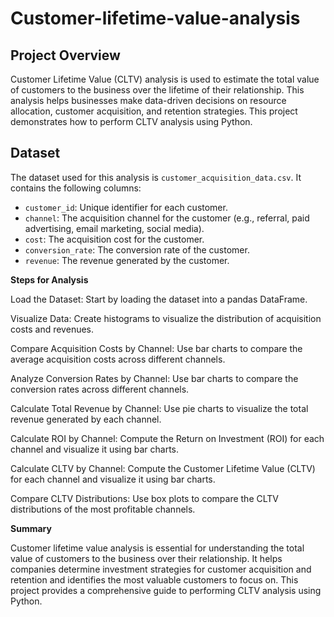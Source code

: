 # Customer-lifetime-value-analysis


## Project Overview
Customer Lifetime Value (CLTV) analysis is used to estimate the total value of customers to the business over the lifetime of their relationship. This analysis helps businesses make data-driven decisions on resource allocation, customer acquisition, and retention strategies. This project demonstrates how to perform CLTV analysis using Python.

## Dataset
The dataset used for this analysis is `customer_acquisition_data.csv`. It contains the following columns:
- `customer_id`: Unique identifier for each customer.
- `channel`: The acquisition channel for the customer (e.g., referral, paid advertising, email marketing, social media).
- `cost`: The acquisition cost for the customer.
- `conversion_rate`: The conversion rate of the customer.
- `revenue`: The revenue generated by the customer.



**Steps for Analysis**

Load the Dataset: Start by loading the dataset into a pandas DataFrame.

Visualize Data: Create histograms to visualize the distribution of acquisition costs and revenues.

Compare Acquisition Costs by Channel: Use bar charts to compare the average acquisition costs across different channels.

Analyze Conversion Rates by Channel: Use bar charts to compare the conversion rates across different channels.

Calculate Total Revenue by Channel: Use pie charts to visualize the total revenue generated by each channel.

Calculate ROI by Channel: Compute the Return on Investment (ROI) for each channel and visualize it using bar charts.

Calculate CLTV by Channel: Compute the Customer Lifetime Value (CLTV) for each channel and visualize it using bar charts.

Compare CLTV Distributions: Use box plots to compare the CLTV distributions of the most profitable channels.


**Summary**

Customer lifetime value analysis is essential for understanding the total value of customers to the business over their relationship. It helps companies determine investment strategies for customer acquisition and retention and identifies the most valuable customers to focus on. This project provides a comprehensive guide to performing CLTV analysis using Python.
